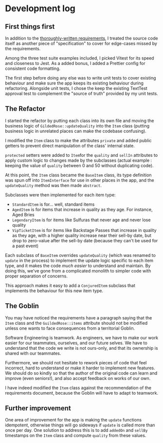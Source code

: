 # Development log

## First things first

In addition to the [thoroughly-written requirements](../GildedRoseRequirements.md), I treated the source code itself as another piece of "specification" to cover for edge-cases missed by the requirements.

Among the three test suite examples included, I picked Vitest for its speed and closeness to Jest. As a added bonus, I added a Prettier config for consistent code formatting.

The first step before doing any else was to write unit tests to cover existing behaviour and make sure the app keeps its existing behaviour during refactoring. Alongside unit tests, I chose the keep the existing TextTest approval test to complement the "source of truth" provided by my unit tests.

## The Refactor

I started the refactor by putting each class into its own file and moving the business logic of `GildedRose::updateQuality` into the `Item` class (putting business logic in unrelated places can make the codebase confusing).

I modified the `Item` class to make the attributes `private` and added public getters to prevent direct manipulation of the class' internal state.

`protected` setters were added to `Item`for the `quality` and `sellIn` attributes to apply custom logic to changes made by the subclasses (actual example : keeping the value of `quality` between 0 and 50 without duplicating code).

At this point, the `Item` class became the `BaseItem` class, its type definition was spun off into `ItemInterface` for use in other places in the app, and the `updateQuality` method was then made `abstract`.

Subclasses were then implemented for each item type:

- `StandardItem` is for... well, standard items
- `AgedItem` is for items that increase in quality as they age. For instance, Aged Bries
- `LegendaryItem` is for items like Sulfuras that never age and never lose quality
- `VipTicketItem` is for items like Backstage Passes that increase in quality as they age, with a higher quality increase near their sell-by date, but drop to zero-value after the sell-by date (because they can't be used for a past event)

Each subclass of `BaseItem` overrides `updateQuality` (which was renamed to `update` in the process) to implement the update logic specific to each item type, and it makes the code _much easier_ to understand and maintain. By doing this, we've gone from a complicated monolith to simpler code with proper separation of concerns.

This approach makes it easy to add a `ConjuredItem` subclass that implements the behaviour for this new item type.

## The Goblin

You may have noticed the requirements have a paragraph saying that the `Item` class and the `GuildedRose::items` attribute should not be modified unless one wants to face consequences from a territorial Goblin.

Software Engineering is teamwork. As engineers, we have to make our work easier for our teammates, ourselves, and our future selves. We have to understand that the code we write is not ours-only, and that its ownership is shared with our teammates.

Furthermore, we should not hesitate to rework pieces of code that feel incorrect, hard to understand or make it harder to implement new features. We should do so kindly so that the author of the original code can learn and improve (even seniors!), and also accept feedback on works of our own.

I have indeed modified the `Item` class against the recommendation of the requirements document, because the Goblin will have to adapt to teamwork.

## Further improvement

One area of improvement for the app is making the `update` functions idempotent, otherwise things will go sideways if `update` is called more than once per day. One solution to address this is to add `addedOn` and `sellBy` timestamps on the `Item` class and compute `quality` from these values.
